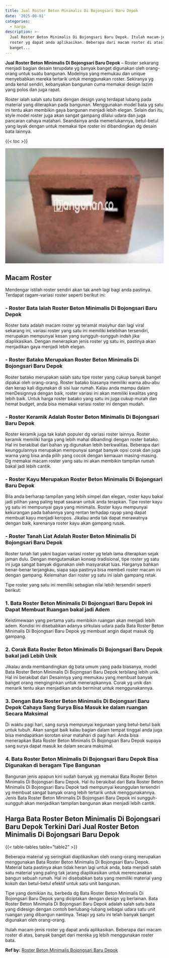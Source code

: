 ```yaml
---
title: Jual Roster Beton Minimalis Di Bojongsari Baru Depok
date: '2025-08-01'
categories:
  - harga
description: >-
  Jual Roster Beton Minimalis Di Bojongsari Baru Depok. Itulah macam-jenis
  roster yg dapat anda aplikasikan. Beberapa dari macam roster di atas, banyak
  banget...
---
```


**Jual Roster Beton Minimalis Di Bojongsari Baru Depok** – Roster sekarang menjadi bagian desain terupdate yg banyak banget digunakan oleh orang-orang untuk suatu bangunan. Modelnya yang memukau dan unique menyebabkan mereka tertarik untuk menggunakan roster. Sekiranya yg anda kenal sendiri, kebanyakan bangunan cuma memakai design lazim yang polos dan juga rapat.

Roster ialah salah satu bata dengan design yang terdapat lubang pada material yang diterapkan pada bangunan. Menggunakan model bata yg satu ini tentu akan membikin gaya bangunan menjadi lebih elegan. Selain dari itu, style model roster juga akan sangat gampang dilalui udara dan juga pancaran cahaya matahari. Seandainya anda memerlukannya, betul-betul yang layak dengan untuk memakai tipe roster ini dibandingkan dg desain bata lainnya.

{{< toc >}}

![Jual Roster Beton Minimalis Di Bojongsari Baru Depok](/images/bata-roster-minimalis-32.png)

## Macam Roster

Mendengar istilah roster sendiri akan tak aneh lagi bagi anda pastinya. Terdapat ragam-variasi roster seperti berikut ini:

### \- Roster Bata Ialah Roster Beton Minimalis Di Bojongsari Baru Depok

Roster bata adalah macam roster yg teramat masyhur dan lagi viral sekarang ini, variasi roster yang satu ini memiliki kelebihan tersendiri, merupakan mempunyai kesan yang sungguh-sungguh indah jika diaplikasikan. Dengan menerapkan jenis roster yg satu ini, pastinya akan menjadikan gaya menjadi lebih elegan.

### \- Roster Batako Merupakan Roster Beton Minimalis Di Bojongsari Baru Depok

Roster batako merupakan salah satu tipe roster yang cukup banyak banget dipakai oleh orang-orang. Roster batako biasanya memiliki warna abu-abu dan kerap kali digunakan di sisi luar rumah. Kalau anda mampu dalam menDesignnya dengan baik, roster variasi ini akan memiliki kwalitas yang lebih baik. Untuk harga roster batako yang satu ini juga cukup murah dan hemat budget, anda bisa memakai variasi roster ini dengan mudah.

### \- Roster Keramik Adalah Roster Beton Minimalis Di Bojongsari Baru Depok

Roster keramik juga tak kalah populer dg variasi roster lainnya. Roster keramik memiliki harga yang lebih mahal dibandingi dengan roster batako. Hal ini berakibat dari bahan yg digunakan lebih berkwalitas. Beberapa dari keunggulannya merupakan mempunyai sangat banyak opsi corak dan juga warna yang bisa anda pilih yang cocok dengan kemauan masing-masing. Dg memakai macam roster yang satu ini akan membikin tampilan rumah bakal jadi lebih cantik.

### \- Roster Kayu Merupakan Roster Beton Minimalis Di Bojongsari Baru Depok

Bila anda berharap tampilan yang lebih simpel dan elegan, roster kayu bakal jadi pilihan yang paling tepat sasaran untuk anda terapkan. Tipe roster kayu yg satu ini mempunyai gaya yang minimalis. Roster kayu mempunyai kekurangan pada bahannya yang rentan terhadap rayap yang dapat membuat kayu menjadi keropos. Jikalau anda tak dapat merawatnya dengan baik, karenanya roster kayu akan gampang rusak.

### \- Roster Tanah Liat Adalah Roster Beton Minimalis Di Bojongsari Baru Depok

Roster tanah liat yakni bagian variasi roster yg telah lama diterapkan sejak jaman dulu. Dengan mengutamakan konsep tradisional, tipe roster yg satu ini juga sangat banyak digunakan oleh masyarakat luas. Harganya bahkan benar-benar terjangkau, siapa saja pastinya bisa membeli roster macam ini dengan gampang. Kelemahan dari roster yg satu ini ialah gampang retak.

Tipe roster yang satu ini memiliki sebagian nilai lebih tersendiri seperti berikut:

### 1\. Bata Roster Beton Minimalis Di Bojongsari Baru Depok ini Dapat Membuat Ruangan bakal jadi Adem

Keistimewaan yang pertama yaitu membikin ruangan akan menjadi lebih adem. Kondisi ini disebabkan adanya sirkulais udara pada Bata Roster Beton Minimalis Di Bojongsari Baru Depok yg membuat angin dapat masuk dg gampang.

### 2\. Corak Bata Roster Beton Minimalis Di Bojongsari Baru Depok bakal jadi Lebih Unik

Jikalau anda membandingkan dg bata umum yang pada biasanya, model Bata Roster Beton Minimalis Di Bojongsari Baru Depok terbilang lebih unik. Hal ini berakibat dari Desainnya yang memukau yang membuat banyak banget orang menginginkan untuk menerapkannya. Corak yg unik dan menarik tentu akan menjadikan anda berminat untuk menggunakannya.

### 3\. Dengan Bata Roster Beton Minimalis Di Bojongsari Baru Depok Cahaya Sang Surya Bisa Masuk ke dalam ruangan Secara Maksimal

Di waktu pagi hari, sang surya mempunyai kegunaan yang betul-betul baik untuk tubuh. Akan sangat baik kalau bagian dalam tempat tinggal anda juga bisa mendapatkan sorotan sinar matahari di pagi hari. Anda bisa menerapkan Bata Roster Beton Minimalis Di Bojongsari Baru Depok supaya sang surya dapat masuk ke dalam secara maksimal.

### 4\. Bata Roster Beton Minimalis Di Bojongsari Baru Depok Bisa Digunakan di beragam Tipe Bangunan

Bangunan jenis apapun kini sudah banyak yg memakai Bata Roster Beton Minimalis Di Bojongsari Baru Depok. Hal itu berakibat dari Bata Roster Beton Minimalis Di Bojongsari Baru Depok tadi mempunyai keunggulan tersendiri yg membuat sangat banyak orang lebih tertarik untuk menggunakannya. Jenis Bata Roster Beton Minimalis Di Bojongsari Baru Depok ini sungguh-sungguh akan menjadikan tampilan bangunan akan menjadi lebih cantik.

## Harga Bata Roster Beton Minimalis Di Bojongsari Baru Depok Terkini Dari Jual Roster Beton Minimalis Di Bojongsari Baru Depok

{{< table-tables table="table2" >}}

Beberapa material yg seringkali diaplikasikan oleh orang-orang merupakan menggunakan Bata Roster Beton Minimalis Di Bojongsari Baru Depok. Material bata pastinya akan tidak heran lagi untuk anda, bata menjadi salah satu material yang paling tak jarang diaplikasikan untuk merencanakan bangun sebuah rumah. Hal ini disebabkan bata yang memiliki material yang kokoh dan betul-betul efektif untuk satu unit bangunan.

Tipe yang demikian itu, berbeda dg Bata Roster Beton Minimalis Di Bojongsari Baru Depok yang diciptakan dengan design yg berlainan. Bata Roster Beton Minimalis Di Bojongsari Baru Depok adalah salah satu bata yang didesign dengan contoh berlubang-lubang sebagai udara satu unit ruangan yang dibangun nantinya. Tetapi yg satu ini telah banyak banget digunakan oleh orang-orang.

Itulah macam-jenis roster yg dapat anda aplikasikan. Beberapa dari macam roster di atas, banyak banget dari mereka yg lebih menggunakan roster bata.

**Ref by:** [Roster Beton Minimalis Bojongsari Baru Depok](https://id.wikipedia.org/wiki/Roster)
